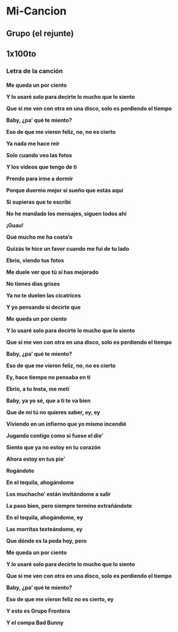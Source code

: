 # Mi-Cancion
<h2>Grupo (el rejunte)</h2>
<h2>1x100to</h2>
<h3>Letra de la canción</h3>
<h4>Me queda un por ciento

Y lo usaré solo para decirte lo mucho que lo siento

Que si me ven con otra en una disco, solo es perdiendo el tiempo

Baby, ¿pa’ qué te miento?

Eso de que me vieron feliz, no, no es cierto

Ya nada me hace reír

Solo cuando veo las fotos

Y los vídeos que tengo de ti

Prendo para irme a dormir

Porque duermo mejor si sueño que estás aquí

Si supieras que te escribí

No he mandado los mensajes, siguen todos ahí

¡Guau!

Qué mucho me ha costa’o

Quizás te hice un favor cuando me fui de tu lado

Ebrio, viendo tus fotos

Me duele ver que tú sí has mejorado

No tienes días grises

Ya no te duelen las cicatrices

Y yo pensando si decirte que

Me queda un por ciento

Y lo usaré solo para decirte lo mucho que lo siento

Que si me ven con otra en una disco, solo es perdiendo el tiempo

Baby, ¿pa’ qué te miento?

Eso de que me vieron feliz, no, no es cierto

Ey, hace tiempo no pensaba en ti

Ebrio, a tu Insta, me metí

Baby, ya yo sé, que a ti te va bien

Que de mí tú no quieres saber, ey, ey

Viviendo en un infierno que yo mismo incendié

Jugando contigo como si fuese el die’

Siento que ya no estoy en tu corazón

Ahora estoy en tus pie’

Rogándote

En el tequila, ahogándome

Los muchacho’ están invitándome a salir

La paso bien, pero siempre termino extrañándote

En el tequila, ahogándome, ey

Las morritas texteándome, ey

Que dónde es la peda hoy, pero

Me queda un por ciento

Y lo usaré solo para decirte lo mucho que lo siento

Que si me ven con otra en una disco, solo es perdiendo el tiempo

Baby, ¿pa’ qué te miento?

Eso de que me vieron feliz no es cierto, ey

Y esto es Grupo Frontera

Y el compa Bad Bunny</h4>
